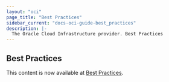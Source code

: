 ```yaml
---
layout: "oci"
page_title: "Best Practices"
sidebar_current: "docs-oci-guide-best_practices"
description: |-
  The Oracle Cloud Infrastructure provider. Best Practices
---
```


## Best Practices

This content is now available at [Best Practices](https://docs.oracle.com/en-us/iaas/Content/API/SDKDocs/terraformbestpractices.htm).
